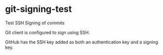 # git-signing-test

Test SSH Signing of commits

Git client is configured to sign using SSH.

GitHub has the SSH key added as both an authentication key and a signing key.


